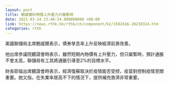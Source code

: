 ```yaml
---
layout: post
title: 鮑威爾料物價上升壓力只屬暫時
date: 2021-03-24 23:40:54.000000000 +08:00
link: https://news.rthk.hk/rthk/ch/component/k2/1582416-20210324.htm
categories: rthk
---
```


美國聯儲局主席鮑威爾表示，債券孳息率上升反映經濟前景改善。

他出席參議院聽證會時表示，雖然短期內物價有上升壓力，但只屬暫時，預計通脹不會太高，聯儲局有工具將通脹引導至2%的目標水平。

財長耶倫出席聽證會時表示，經濟復蘇取決於疫情能否受控，疫苗對控制疫情至關重要。她又指，在失業率居高不下的情況下，提供補充救濟非常重要。
